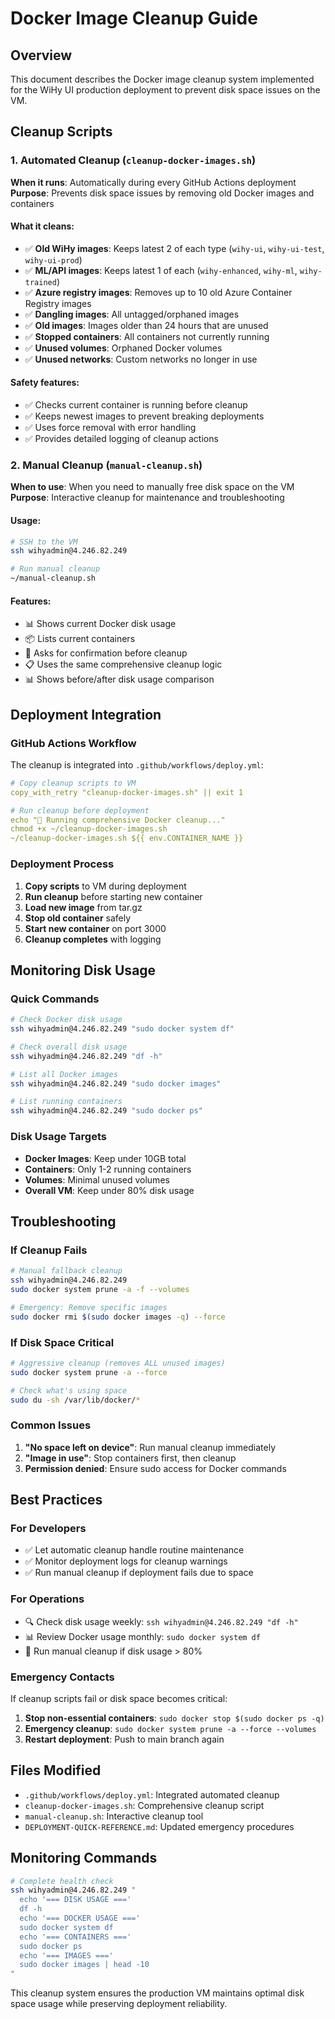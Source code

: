 # Docker Image Cleanup Guide

## Overview
This document describes the Docker image cleanup system implemented for the WiHy UI production deployment to prevent disk space issues on the VM.

## Cleanup Scripts

### 1. Automated Cleanup (`cleanup-docker-images.sh`)
**When it runs**: Automatically during every GitHub Actions deployment
**Purpose**: Prevents disk space issues by removing old Docker images and containers

#### What it cleans:
- ✅ **Old WiHy images**: Keeps latest 2 of each type (`wihy-ui`, `wihy-ui-test`, `wihy-ui-prod`)
- ✅ **ML/API images**: Keeps latest 1 of each (`wihy-enhanced`, `wihy-ml`, `wihy-trained`)
- ✅ **Azure registry images**: Removes up to 10 old Azure Container Registry images
- ✅ **Dangling images**: All untagged/orphaned images
- ✅ **Old images**: Images older than 24 hours that are unused
- ✅ **Stopped containers**: All containers not currently running
- ✅ **Unused volumes**: Orphaned Docker volumes
- ✅ **Unused networks**: Custom networks no longer in use

#### Safety features:
- ✅ Checks current container is running before cleanup
- ✅ Keeps newest images to prevent breaking deployments
- ✅ Uses force removal with error handling
- ✅ Provides detailed logging of cleanup actions

### 2. Manual Cleanup (`manual-cleanup.sh`)
**When to use**: When you need to manually free disk space on the VM
**Purpose**: Interactive cleanup for maintenance and troubleshooting

#### Usage:
```bash
# SSH to the VM
ssh wihyadmin@4.246.82.249

# Run manual cleanup
~/manual-cleanup.sh
```

#### Features:
- 📊 Shows current Docker disk usage
- 📦 Lists current containers
- 🤔 Asks for confirmation before cleanup
- 📋 Uses the same comprehensive cleanup logic
- 📊 Shows before/after disk usage comparison

## Deployment Integration

### GitHub Actions Workflow
The cleanup is integrated into `.github/workflows/deploy.yml`:

```yaml
# Copy cleanup scripts to VM
copy_with_retry "cleanup-docker-images.sh" || exit 1

# Run cleanup before deployment
echo "🧹 Running comprehensive Docker cleanup..."
chmod +x ~/cleanup-docker-images.sh
~/cleanup-docker-images.sh ${{ env.CONTAINER_NAME }}
```

### Deployment Process
1. **Copy scripts** to VM during deployment
2. **Run cleanup** before starting new container
3. **Load new image** from tar.gz
4. **Stop old container** safely
5. **Start new container** on port 3000
6. **Cleanup completes** with logging

## Monitoring Disk Usage

### Quick Commands
```bash
# Check Docker disk usage
ssh wihyadmin@4.246.82.249 "sudo docker system df"

# Check overall disk usage
ssh wihyadmin@4.246.82.249 "df -h"

# List all Docker images
ssh wihyadmin@4.246.82.249 "sudo docker images"

# List running containers
ssh wihyadmin@4.246.82.249 "sudo docker ps"
```

### Disk Usage Targets
- **Docker Images**: Keep under 10GB total
- **Containers**: Only 1-2 running containers
- **Volumes**: Minimal unused volumes
- **Overall VM**: Keep under 80% disk usage

## Troubleshooting

### If Cleanup Fails
```bash
# Manual fallback cleanup
ssh wihyadmin@4.246.82.249
sudo docker system prune -a -f --volumes

# Emergency: Remove specific images
sudo docker rmi $(sudo docker images -q) --force
```

### If Disk Space Critical
```bash
# Aggressive cleanup (removes ALL unused images)
sudo docker system prune -a --force

# Check what's using space
sudo du -sh /var/lib/docker/*
```

### Common Issues
1. **"No space left on device"**: Run manual cleanup immediately
2. **"Image in use"**: Stop containers first, then cleanup
3. **Permission denied**: Ensure sudo access for Docker commands

## Best Practices

### For Developers
- ✅ Let automatic cleanup handle routine maintenance
- ✅ Monitor deployment logs for cleanup warnings
- ✅ Run manual cleanup if deployment fails due to space

### For Operations
- 🔍 Check disk usage weekly: `ssh wihyadmin@4.246.82.249 "df -h"`
- 📊 Review Docker usage monthly: `sudo docker system df`
- 🧹 Run manual cleanup if disk usage > 80%

### Emergency Contacts
If cleanup scripts fail or disk space becomes critical:
1. **Stop non-essential containers**: `sudo docker stop $(sudo docker ps -q)`
2. **Emergency cleanup**: `sudo docker system prune -a --force --volumes`
3. **Restart deployment**: Push to main branch again

## Files Modified
- `.github/workflows/deploy.yml`: Integrated automated cleanup
- `cleanup-docker-images.sh`: Comprehensive cleanup script
- `manual-cleanup.sh`: Interactive cleanup tool
- `DEPLOYMENT-QUICK-REFERENCE.md`: Updated emergency procedures

## Monitoring Commands
```bash
# Complete health check
ssh wihyadmin@4.246.82.249 "
  echo '=== DISK USAGE ==='
  df -h
  echo '=== DOCKER USAGE ==='
  sudo docker system df
  echo '=== CONTAINERS ==='
  sudo docker ps
  echo '=== IMAGES ==='
  sudo docker images | head -10
"
```

This cleanup system ensures the production VM maintains optimal disk space usage while preserving deployment reliability.